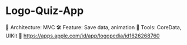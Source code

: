 # Logo-Quiz-App
🧱 Architecture: MVC
🛠 Feature: Save data, animation
🔌 Tools: CoreData, UIKit
🍎 https://apps.apple.com/id/app/logopedia/id1626268760
